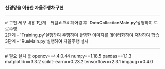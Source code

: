 <b>신경망을 이용한 자율주행차 구현</b>
<hr>
# 구현 세부 내용 
1단계 - 듀얼쇼크4 페어링 후 'DataCollectionMain.py'실행하여 도로주행<br>
2단계 - 'Training.py'실행하여 주행하며 촬영한 이미지를 데이터화하여 저장하여 학습<br>
3단계 - 'RunMain.py'실행하여 자율주행 실시<br>
<hr>
# 필요 설치 툴
opencv==4.4.0.44
numpy==1.18.5
pandas==1.1.3
matplotlib==3.3.2
scikit-learn==0.23.2
tensorflow==2.3.1
imgaug==0.4.0
